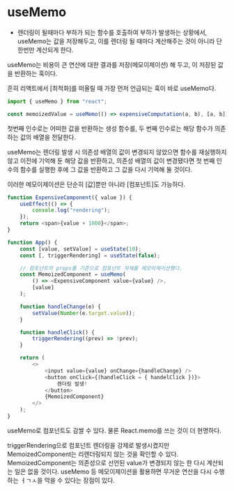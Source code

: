 # useMemo

-   렌더링이 될때마다 부하가 되는 함수를 호출하여 부하가 발생하는 상황에서, useMemo는 값을 저장해두고, 이를 렌더링 될 때마다 계산해주는 것이 아니라 단 한번만 계산되게 한다.

useMemo는 비용이 큰 연산에 대한 결과를 저장(메모이제이션) 해 두고, 이 저장된 값을 반환하는 훅이다.

흔히 리액트에서 [최적화]를 떠올릴 때 가장 먼저 언급되는 훅이 바로 useMemo다.

```javascript
import { useMemo } from "react";

const memoizedValue = useMemo(() => expensiveComputation(a, b), [a, b]);
```

첫번째 인수로는 어떠한 값을 반환하는 생성 함수를, 두 번째 인수로는 해당 함수가 의존하는 값의 배열을 전달한다.

useMemo는 렌더링 발생 시 의존성 배열의 값이 변경되지 않았으면 함수를 재실행하지 않고 이전에 기억해 둔 해당 값을 반환하고, 의존성 배열의 값이 변경됐다면 첫 번째 인수의 함수를 실행한 후에 그 값을 반환하고 그 값을 다시 기억해 둘 것이다.

이러한 메모이제이션은 단순히 [값]뿐만 아니라 [컴포넌트]도 가능하다.

```javascript
function ExpensiveComponent({ value }) {
    useEffect(() => {
        console.log("rendering");
    });
    return <span>{value + 1000}</span>;
}

function App() {
    const [value, setValue] = useState(10);
    const [, triggerRendering] = useState(false);

    // 컴포넌트의 props를 기준으로 컴포넌트 자체를 메모이제이션했다.
    const MemoizedComponent = useMemo(
        () => <ExpensiveComponent value={value} />,
        [value]
    );

    function handleChange(e) {
        setValue(Number(e.target.value));
    }

    function handleClick() {
        triggerRendering((prev) => !prev);
    }

    return (
        <>
            <input value={value} onChange={handleChange} />
            <button onClick={(handleClick = { handelClick })}>
                렌더링 발생!
            </button>
            {MemoizedComponent}
        </>
    );
}
```

useMemo로 컴포넌트도 감쌀 수 있다. 물론 React.memo를 쓰는 것이 더 현명하다.

triggerRendering으로 컴포넌트 렌더링을 강제로 발생시켰지만 MemoizedComponent는 리렌더링되지 않는 것을 확인할 수 있다. MemoizedComponent는 의존성으로 선언된 value가 변경되지 않는 한 다시 계산되는 일은 없을 것이다. useMemo 등 메모이제이션을 활용하면 무거운 연산을 다시 수행하는 ㅓㄱㅅ을 막을 수 있다는 장점이 있다.

